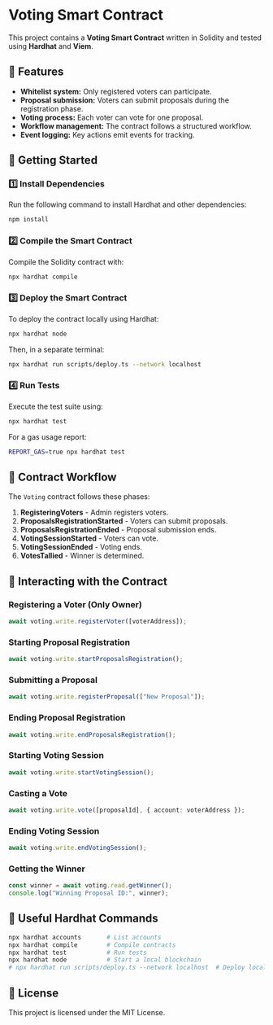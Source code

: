 # Voting Smart Contract

This project contains a **Voting Smart Contract** written in Solidity and tested using **Hardhat** and **Viem**.

## 📌 Features
- **Whitelist system:** Only registered voters can participate.
- **Proposal submission:** Voters can submit proposals during the registration phase.
- **Voting process:** Each voter can vote for one proposal.
- **Workflow management:** The contract follows a structured workflow.
- **Event logging:** Key actions emit events for tracking.

## 🚀 Getting Started
### 1️⃣ Install Dependencies
Run the following command to install Hardhat and other dependencies:
```sh
npm install
```

### 2️⃣ Compile the Smart Contract
Compile the Solidity contract with:
```sh
npx hardhat compile
```

### 3️⃣ Deploy the Smart Contract
To deploy the contract locally using Hardhat:
```sh
npx hardhat node
```
Then, in a separate terminal:
```sh
npx hardhat run scripts/deploy.ts --network localhost
```

### 4️⃣ Run Tests
Execute the test suite using:
```sh
npx hardhat test
```
For a gas usage report:
```sh
REPORT_GAS=true npx hardhat test
```

## 📝 Contract Workflow
The `Voting` contract follows these phases:
1. **RegisteringVoters** - Admin registers voters.
2. **ProposalsRegistrationStarted** - Voters can submit proposals.
3. **ProposalsRegistrationEnded** - Proposal submission ends.
4. **VotingSessionStarted** - Voters can vote.
5. **VotingSessionEnded** - Voting ends.
6. **VotesTallied** - Winner is determined.

## 🔧 Interacting with the Contract
### Registering a Voter (Only Owner)
```ts
await voting.write.registerVoter([voterAddress]);
```

### Starting Proposal Registration
```ts
await voting.write.startProposalsRegistration();
```

### Submitting a Proposal
```ts
await voting.write.registerProposal(["New Proposal"]);
```

### Ending Proposal Registration
```ts
await voting.write.endProposalsRegistration();
```

### Starting Voting Session
```ts
await voting.write.startVotingSession();
```

### Casting a Vote
```ts
await voting.write.vote([proposalId], { account: voterAddress });
```

### Ending Voting Session
```ts
await voting.write.endVotingSession();
```

### Getting the Winner
```ts
const winner = await voting.read.getWinner();
console.log("Winning Proposal ID:", winner);
```

## 📌 Useful Hardhat Commands
```sh
npx hardhat accounts       # List accounts
npx hardhat compile        # Compile contracts
npx hardhat test           # Run tests
npx hardhat node           # Start a local blockchain
# npx hardhat run scripts/deploy.ts --network localhost  # Deploy locally
```

## 📄 License
This project is licensed under the MIT License.

